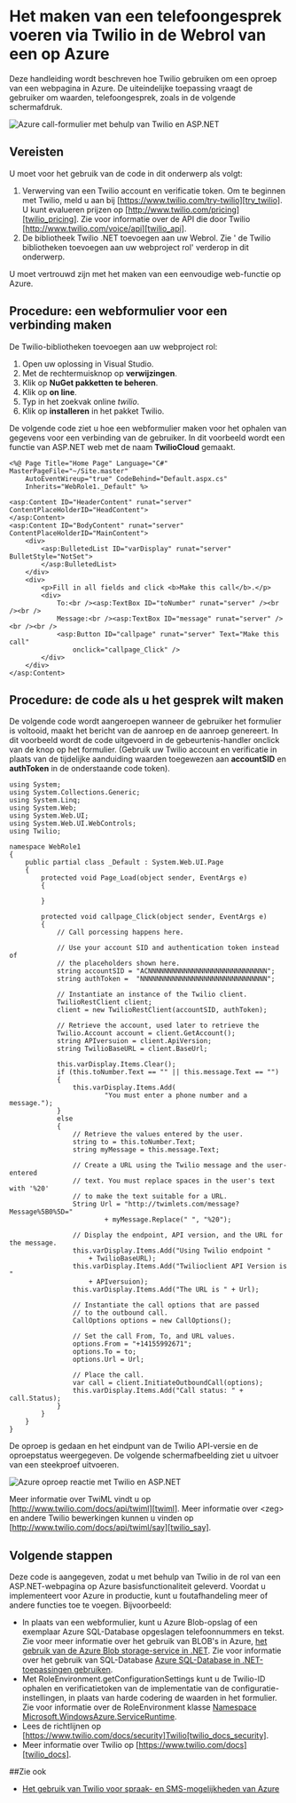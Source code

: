 <properties 
    pageTitle="Hoe u een telefoongesprek van Twilio (.NET) | Microsoft Azure" 
    description="Informatie over het bellen en verzenden van een SMS-bericht met de API Twilio service op Azure. Voorbeelden van code in .NET geschreven." 
    services="" 
    documentationCenter=".net" 
    authors="devinrader" 
    manager="timlt" 
    editor=""/>

<tags 
    ms.service="cloud-services" 
    ms.workload="tbd" 
    ms.tgt_pltfrm="na" 
    ms.devlang="dotnet" 
    ms.topic="article" 
    ms.date="05/04/2016" 
    ms.author="microsofthelp@twilio.com"/>




# <a name="how-to-make-a-phone-call-using-twilio-in-a-web-role-on-azure"></a>Het maken van een telefoongesprek voeren via Twilio in de Webrol van een op Azure

Deze handleiding wordt beschreven hoe Twilio gebruiken om een oproep van een webpagina in Azure. De uiteindelijke toepassing vraagt de gebruiker om waarden, telefoongesprek, zoals in de volgende schermafdruk.

![Azure call-formulier met behulp van Twilio en ASP.NET][twilio_dotnet_basic_form]

## <a name="twilio-prereqs"></a>Vereisten

U moet voor het gebruik van de code in dit onderwerp als volgt:

1. Verwerving van een Twilio account en verificatie token. Om te beginnen met Twilio, meld u aan bij [https://www.twilio.com/try-twilio][try_twilio]. U kunt evalueren prijzen op [http://www.twilio.com/pricing][twilio_pricing]. Zie voor informatie over de API die door Twilio [http://www.twilio.com/voice/api][twilio_api].
2. De bibliotheek Twilio .NET toevoegen aan uw Webrol. Zie ' de Twilio bibliotheken toevoegen aan uw webproject rol' verderop in dit onderwerp.

U moet vertrouwd zijn met het maken van een eenvoudige web-functie op Azure.

## <a name="howtocreateform"></a>Procedure: een webformulier voor een verbinding maken

<a id="use_nuget"></a>De Twilio-bibliotheken toevoegen aan uw webproject rol:

1.  Open uw oplossing in Visual Studio.
2.  Met de rechtermuisknop op **verwijzingen**.
3.  Klik op **NuGet pakketten te beheren**.
4.  Klik op **on line**.
5.  Typ in het zoekvak online *twilio*.
6.  Klik op **installeren** in het pakket Twilio.

De volgende code ziet u hoe een webformulier maken voor het ophalen van gegevens voor een verbinding van de gebruiker. In dit voorbeeld wordt een functie van ASP.NET web met de naam **TwilioCloud** gemaakt.

    <%@ Page Title="Home Page" Language="C#" MasterPageFile="~/Site.master"
        AutoEventWireup="true" CodeBehind="Default.aspx.cs"
        Inherits="WebRole1._Default" %>

    <asp:Content ID="HeaderContent" runat="server" ContentPlaceHolderID="HeadContent">
    </asp:Content>
    <asp:Content ID="BodyContent" runat="server" ContentPlaceHolderID="MainContent">
        <div>
            <asp:BulletedList ID="varDisplay" runat="server" BulletStyle="NotSet">
            </asp:BulletedList>
        </div>
        <div>
            <p>Fill in all fields and click <b>Make this call</b>.</p>
            <div>
                To:<br /><asp:TextBox ID="toNumber" runat="server" /><br /><br />
                Message:<br /><asp:TextBox ID="message" runat="server" /><br /><br />
                <asp:Button ID="callpage" runat="server" Text="Make this call"
                    onclick="callpage_Click" />
            </div>
        </div>
    </asp:Content>

## <a id="howtocreatecode"></a>Procedure: de code als u het gesprek wilt maken
De volgende code wordt aangeroepen wanneer de gebruiker het formulier is voltooid, maakt het bericht van de aanroep en de aanroep genereert. In dit voorbeeld wordt de code uitgevoerd in de gebeurtenis-handler onclick van de knop op het formulier. (Gebruik uw Twilio account en verificatie in plaats van de tijdelijke aanduiding waarden toegewezen aan **accountSID** en **authToken** in de onderstaande code token).

    using System;
    using System.Collections.Generic;
    using System.Linq;
    using System.Web;
    using System.Web.UI;
    using System.Web.UI.WebControls;
    using Twilio;

    namespace WebRole1
    {
        public partial class _Default : System.Web.UI.Page
        {
            protected void Page_Load(object sender, EventArgs e)
            {

            }

            protected void callpage_Click(object sender, EventArgs e)
            {
                // Call porcessing happens here.

                // Use your account SID and authentication token instead of
                // the placeholders shown here.
                string accountSID = "ACNNNNNNNNNNNNNNNNNNNNNNNNNNNNNN";
                string authToken =  "NNNNNNNNNNNNNNNNNNNNNNNNNNNNNNNN";

                // Instantiate an instance of the Twilio client.
                TwilioRestClient client;
                client = new TwilioRestClient(accountSID, authToken);

                // Retrieve the account, used later to retrieve the
                Twilio.Account account = client.GetAccount();
                string APIversuion = client.ApiVersion;
                string TwilioBaseURL = client.BaseUrl;

                this.varDisplay.Items.Clear();
                if (this.toNumber.Text == "" || this.message.Text == "")
                {
                    this.varDisplay.Items.Add(
                            "You must enter a phone number and a message.");
                }
                else
                {
                    // Retrieve the values entered by the user.
                    string to = this.toNumber.Text;
                    string myMessage = this.message.Text;

                    // Create a URL using the Twilio message and the user-entered
                    // text. You must replace spaces in the user's text with '%20'
                    // to make the text suitable for a URL.
                    String Url = "http://twimlets.com/message?Message%5B0%5D="
                            + myMessage.Replace(" ", "%20");

                    // Display the endpoint, API version, and the URL for the message.
                    this.varDisplay.Items.Add("Using Twilio endpoint "
                        + TwilioBaseURL);
                    this.varDisplay.Items.Add("Twilioclient API Version is "
                        + APIversuion);
                    this.varDisplay.Items.Add("The URL is " + Url);

                    // Instantiate the call options that are passed
                    // to the outbound call.
                    CallOptions options = new CallOptions();

                    // Set the call From, To, and URL values.                    
                    options.From = "+14155992671";
                    options.To = to;
                    options.Url = Url;

                    // Place the call.
                    var call = client.InitiateOutboundCall(options);
                    this.varDisplay.Items.Add("Call status: " + call.Status);
                }
            }
        }
    }

De oproep is gedaan en het eindpunt van de Twilio API-versie en de oproepstatus weergegeven. De volgende schermafbeelding ziet u uitvoer van een steekproef uitvoeren.

![Azure oproep reactie met Twilio en ASP.NET][twilio_dotnet_basic_form_output]

Meer informatie over TwiML vindt u op [http://www.twilio.com/docs/api/twiml][twiml]. Meer informatie over &lt;zeg&gt; en andere Twilio bewerkingen kunnen u vinden op [http://www.twilio.com/docs/api/twiml/say][twilio_say].

## <a id="nextsteps"></a>Volgende stappen
Deze code is aangegeven, zodat u met behulp van Twilio in de rol van een ASP.NET-webpagina op Azure basisfunctionaliteit geleverd. Voordat u implementeert voor Azure in productie, kunt u foutafhandeling meer of andere functies toe te voegen. Bijvoorbeeld:

* In plaats van een webformulier, kunt u Azure Blob-opslag of een exemplaar Azure SQL-Database opgeslagen telefoonnummers en tekst. Zie voor meer informatie over het gebruik van BLOB's in Azure, [het gebruik van de Azure Blob storage-service in .NET][howto_blob_storage_dotnet]. Zie voor informatie over het gebruik van SQL-Database [Azure SQL-Database in .NET-toepassingen gebruiken][howto_sql_azure_dotnet].
* Met RoleEnvironment.getConfigurationSettings kunt u de Twilio-ID ophalen en verificatietoken van de implementatie van de configuratie-instellingen, in plaats van harde codering de waarden in het formulier. Zie voor informatie over de RoleEnvironment klasse [Namespace Microsoft.WindowsAzure.ServiceRuntime][azure_runtime_ref_dotnet].
* Lees de richtlijnen op [https://www.twilio.com/docs/security]Twilio[twilio_docs_security].
* Meer informatie over Twilio op [https://www.twilio.com/docs][twilio_docs].

##<a name="seealso"></a>Zie ook
* [Het gebruik van Twilio voor spraak- en SMS-mogelijkheden van Azure](twilio-dotnet-how-to-use-for-voice-sms.md)

[twilio_pricing]: http://www.twilio.com/pricing
[try_twilio]: http://www.twilio.com/try-twilio
[twilio_api]: http://www.twilio.com/voice/api
[verify_phone]: https://www.twilio.com/user/account/phone-numbers/verified#

[twilio_dotnet_basic_form]: ./media/partner-twilio-cloud-services-dotnet-phone-call-web-role/WA_twilio_dotnet_basic_form.png
[twilio_dotnet_basic_form_output]: ./media/partner-twilio-cloud-services-dotnet-phone-call-web-role/WA_twilio_dotnet_basic_form_output.png

[twiml]: http://www.twilio.com/docs/api/twiml



[howto_twilio_voice_sms_dotnet]: /develop/net/how-to-guides/twilio/

[howto_blob_storage_dotnet]: https://www.windowsazure.com/develop/net/how-to-guides/blob-storage/

[howto_sql_azure_dotnet]: https://www.windowsazure.com/develop/net/how-to-guides/sql-database/


[twilio_docs_security]: http://www.twilio.com/docs/security
[twilio_docs]: http://www.twilio.com/docs
[twilio_say]: http://www.twilio.com/docs/api/twiml/say


[azure_runtime_ref_dotnet]: http://msdn.microsoft.com/library/windowsazure/microsoft.windowsazure.serviceruntime.aspx
